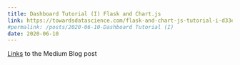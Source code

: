 ```yaml
---
title: Dashboard Tutorial (I) Flask and Chart.js
link: https://towardsdatascience.com/flask-and-chart-js-tutorial-i-d33e05fba845
#permalink: /posts/2020-06-10-Dashboard Tutorial (I)
date: 2020-06-10
---
```

[Links](https://towardsdatascience.com/flask-and-chart-js-tutorial-i-d33e05fba845) to the Medium Blog post
